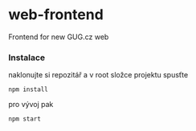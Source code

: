 # web-frontend
Frontend for new GUG.cz web

### Instalace ###

naklonujte si repozitář a v root složce projektu spusťte

```
npm install
```

pro vývoj pak
```
npm start
```
